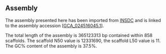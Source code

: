 **Assembly**
--------

The assembly presented here has been imported from [INSDC](http://www.insdc.org) and is linked to the assembly accession [[GCA\_024516045.1](http://www.ebi.ac.uk/ena/data/view/GCA_024516045.1)].

The total length of the assembly is 365123313 bp contained within 858 scaffolds.
The scaffold N50 value is 12331690, the scaffold L50 value is 11.
The GC% content of the assembly is 37.5%.
